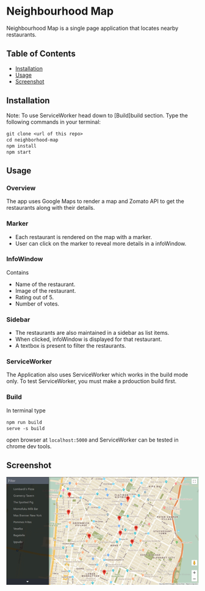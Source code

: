 # Neighbourhood Map
Neighbourhood Map is a single page application that locates nearby restaurants.

## Table of Contents

- [Installation](#installation)
- [Usage](#usage)
- [Screenshot](#screenshot)

## Installation
Note: To use ServiceWorker head down to [Build]build section. 
Type the following commands in your terminal:

```
git clone <url of this repo>
cd neighborhood-map
npm install
npm start
```

## Usage

### Overview

The app uses Google Maps to render a map and Zomato API to get the restaurants along with their details.

### Marker
- Each restaurant is rendered on the map with a marker.
- User can click on the marker to reveal more details in a infoWindow.

### InfoWindow
Contains
- Name of the restaurant.
- Image of the restaurant.
- Rating out of 5.
- Number of votes.

### Sidebar
- The restaurants are also maintained in a sidebar as list items.
- When clicked, infoWindow is displayed for that restaurant.
- A textbox is present to filter the restaurants.

### ServiceWorker

The Application also uses ServiceWorker which works in the build mode only.
To test ServiceWorker, you must make a prdouction build first. 

### Build
In terminal type
```
npm run build
serve -s build
```
open browser at `localhost:5000` and ServiceWorker can be tested in chrome dev tools.


## Screenshot
![sample shot](/screenshots/sample.png?raw=true)